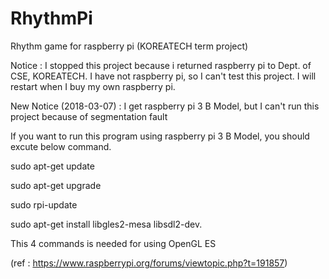# RhythmPi
Rhythm game for raspberry pi (KOREATECH term project)

Notice : I stopped this project because i returned raspberry pi to Dept. of CSE, KOREATECH. I have not raspberry pi, so I can't test this project. I will restart when I buy my own raspberry pi.

New Notice (2018-03-07) : I get raspberry pi 3 B Model, but I can't run this project because of segmentation fault

If you want to run this program using raspberry pi 3 B Model, you should excute below command.

sudo apt-get update

sudo apt-get upgrade

sudo rpi-update

sudo apt-get install libgles2-mesa libsdl2-dev.

This 4 commands is needed for using OpenGL ES

(ref : https://www.raspberrypi.org/forums/viewtopic.php?t=191857)


